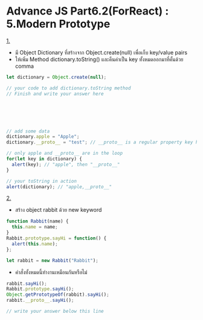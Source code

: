 # Advance JS Part6.2(ForReact) : 5.Modern Prototype

[1.](https://docs.google.com/presentation/d/1Exa9wm8LqxPlLEIuhvcn4RPHGzEXmEID/edit#slide=id.p76)
- มี Object Dictionary ที่สร้างจาก Object.create(null) เพื่อเก็บ key/value pairs
- ให้เพิ่ม Method dictionary.toString() และคืนค่าเป็น key ทั้งหมดออกมาที่คั้นด้วย comma

```js 
let dictionary = Object.create(null);

// your code to add dictionary.toString method
// Finish and write your answer here






// add some data
dictionary.apple = "Apple";
dictionary.__proto__ = "test"; // __proto__ is a regular property key here

// only apple and __proto__ are in the loop
for(let key in dictionary) {
  alert(key); // "apple", then "__proto__"
}

// your toString in action
alert(dictionary); // "apple,__proto__"
```

[2.](https://docs.google.com/presentation/d/1Exa9wm8LqxPlLEIuhvcn4RPHGzEXmEID/edit#slide=id.p78)

- สร้าง object rabbit ด้วย new keyword

```js
function Rabbit(name) {
  this.name = name;
}
Rabbit.prototype.sayHi = function() {
  alert(this.name);
};

let rabbit = new Rabbit("Rabbit");
```

- คำสั่งทั้งหมดนี้ทำงานเหมือนกันหรือไม่
```js
rabbit.sayHi(); 
Rabbit.prototype.sayHi();
Object.getPrototypeOf(rabbit).sayHi();
rabbit.__proto__.sayHi();

// write your answer below this line




```